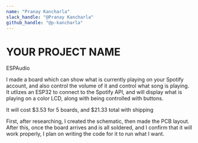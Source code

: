 ```yaml
---
name: "Pranay Kancharla"
slack_handle: "@Pranay Kancharla"
github_handle: "@p-kancharla"
---
```


# YOUR PROJECT NAME
ESPAudio

I made a board which can show what is currently playing on your Spotify account, and also control the volume of it and control what song is playing. It utlizes an ESP32 to connect to the Spotify API, and will display what is playing on a color LCD, along with being controlled with buttons.

It will cost $3.53 for 5 boards, and $21.33 total with shipping

First, after researching, I created the schematic, then made the PCB layout. After this, once the board arrives and is all soldered, and I confirm that it will work properly, I plan on writing the code for it to run what I want.
